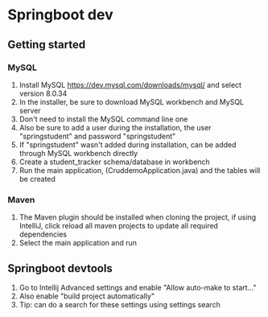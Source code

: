 # Springboot dev

## Getting started

### MySQL

1. Install MySQL https://dev.mysql.com/downloads/mysql/ and select version 8.0.34
2. In the installer, be sure to download MySQL workbench and MySQL server
4. Don't need to install the MySQL command line one
5. Also be sure to add a user during the installation, the user "springstudent" and password "springstudent"
6. If "springstudent" wasn't added during installation, can be added through MySQL workbench directly
7. Create a student_tracker schema/database in workbench
8. Run the main application, (CruddemoApplication.java) and the tables will be created

### Maven

1. The Maven plugin should be installed when cloning the project, if using IntelliJ,
   click reload all maven projects to update all required dependencies
2. Select the main application and run

## Springboot devtools

1. Go to Intellij Advanced settings and enable "Allow auto-make to start..."
2. Also enable "build project automatically"
3. Tip: can do a search for these settings using settings search